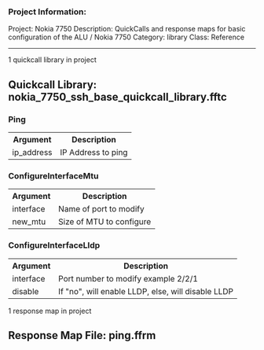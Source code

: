 ### Project Information:
Project: Nokia 7750
Description: QuickCalls and response maps for basic configuration of the ALU / Nokia 7750
Category: library
Class: Reference

 ----
1 quickcall library in project
## Quickcall Library: nokia_7750_ssh_base_quickcall_library.fftc
### Ping
<table><tr><th>Argument</th><th>Description</th></tr>
<tr><td>ip_address</td><td>IP Address to ping</tr></td></table>

### ConfigureInterfaceMtu
<table><tr><th>Argument</th><th>Description</th></tr>
<tr><td>interface</td><td>Name of port to modify</tr></td>
<tr><td>new_mtu</td><td>Size of MTU to configure
</tr></td></table>

### ConfigureInterfaceLldp
<table><tr><th>Argument</th><th>Description</th></tr>
<tr><td>interface</td><td>Port number to modify
example 2/2/1</tr></td>
<tr><td>disable</td><td>If "no", will enable LLDP, else, will disable LLDP</tr></td></table>

1 response map in project
## Response Map File: ping.ffrm